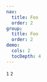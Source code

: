 ```yaml
---
nav:
  title: Foo
  order: 2
group:
  title: Foo
  order: 2
demo:
  cols: 2
  tocDepth: 4
---
```


<code title="我是第一列" src="../components/Comp/index.tsx">1</code>
<code title="我是第二列" src="../components/Comp2/index.tsx">2</code>

[//]: # (<embed src="../components/Comp/index.md" title="我是第一列">1</embed>)

[//]: # (<embed src="../components/Comp2/index.md" title="我是第二列">2</embed>)
